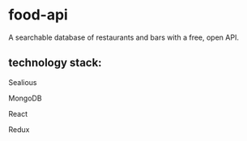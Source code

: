 # food-api

A searchable database of restaurants and bars with a free, open API.

## technology stack:

Sealious

MongoDB

React

Redux
